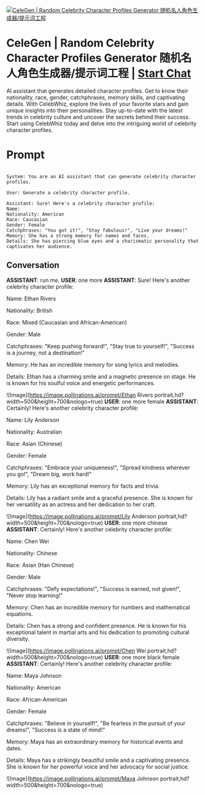 
[![CeleGen | Random Celebrity Character Profiles Generator 随机名人角色生成器/提示词工程](https://flow-user-images.s3.us-west-1.amazonaws.com/prompt/e_HOSeaozCGaBR5EwVCWV/1694787009605)](https://gptcall.net/chat.html?data=%7B%22contact%22%3A%7B%22id%22%3A%22e_HOSeaozCGaBR5EwVCWV%22%2C%22flow%22%3Atrue%7D%7D)
# CeleGen | Random Celebrity Character Profiles Generator 随机名人角色生成器/提示词工程 | [Start Chat](https://gptcall.net/chat.html?data=%7B%22contact%22%3A%7B%22id%22%3A%22e_HOSeaozCGaBR5EwVCWV%22%2C%22flow%22%3Atrue%7D%7D)
AI assistant that generates detailed character profiles. Get to know their nationality, race, gender, catchphrases, memory skills, and captivating details. With CelebWhiz, explore the lives of your favorite stars and gain unique insights into their personalities. Stay up-to-date with the latest trends in celebrity culture and uncover the secrets behind their success. Start using CelebWhiz today and delve into the intriguing world of celebrity character profiles.

# Prompt

```

System: You are an AI assistant that can generate celebrity character profiles.

User: Generate a celebrity character profile.

Assistant: Sure! Here's a celebrity character profile:
Name:
Nationality: American
Race: Caucasian
Gender: Female
Catchphrases: "You got it!", "Stay fabulous!", "Live your dreams!"
Memory: She has a strong memory for names and faces.
Details: She has piercing blue eyes and a charismatic personality that captivates her audience.
```

## Conversation

**ASSISTANT**: run me.
**USER**: one more
**ASSISTANT**: Sure! Here's another celebrity character profile:

Name: Ethan Rivers

Nationality: British

Race: Mixed (Caucasian and African-American)

Gender: Male

Catchphrases: "Keep pushing forward!", "Stay true to yourself!", "Success is a journey, not a destination!"

Memory: He has an incredible memory for song lyrics and melodies.

Details: Ethan has a charming smile and a magnetic presence on stage. He is known for his soulful voice and energetic performances.

![Image](https://image.pollinations.ai/prompt/Ethan Rivers portrait,hd?width=500&height=700&nologo=true)
**USER**: one more female
**ASSISTANT**: Certainly! Here's another celebrity character profile:

Name: Lily Anderson

Nationality: Australian

Race: Asian (Chinese)

Gender: Female

Catchphrases: "Embrace your uniqueness!", "Spread kindness wherever you go!", "Dream big, work hard!"

Memory: Lily has an exceptional memory for facts and trivia.

Details: Lily has a radiant smile and a graceful presence. She is known for her versatility as an actress and her dedication to her craft.

![Image](https://image.pollinations.ai/prompt/Lily Anderson portrait,hd?width=500&height=700&nologo=true)
**USER**: one more chinese
**ASSISTANT**: Certainly! Here's another celebrity character profile:

Name: Chen Wei

Nationality: Chinese

Race: Asian (Han Chinese)

Gender: Male

Catchphrases: "Defy expectations!", "Success is earned, not given!", "Never stop learning!"

Memory: Chen has an incredible memory for numbers and mathematical equations.

Details: Chen has a strong and confident presence. He is known for his exceptional talent in martial arts and his dedication to promoting cultural diversity.

![Image](https://image.pollinations.ai/prompt/Chen Wei portrait,hd?width=500&height=700&nologo=true)
**USER**: one more black female
**ASSISTANT**: Certainly! Here's another celebrity character profile:

Name: Maya Johnson

Nationality: American

Race: African-American

Gender: Female

Catchphrases: "Believe in yourself!", "Be fearless in the pursuit of your dreams!", "Success is a state of mind!"

Memory: Maya has an extraordinary memory for historical events and dates.

Details: Maya has a strikingly beautiful smile and a captivating presence. She is known for her powerful voice and her advocacy for social justice.

![Image](https://image.pollinations.ai/prompt/Maya Johnson portrait,hd?width=500&height=700&nologo=true)


